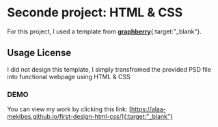 # Seconde project: HTML & CSS
For this project, I used a template from [**graphberry**](https://www.graphberry.com/item/leon-psd-agency-template){:target:"_blank"}.
## Usage License
I did not design this template, I simply transfromed the provided PSD file into functional webpage using HTML & CSS
### DEMO
You can view my work by clicking this link:
[https://alaa-mekibes.github.io/first-design-html-css/]{:target:"_blank"}
